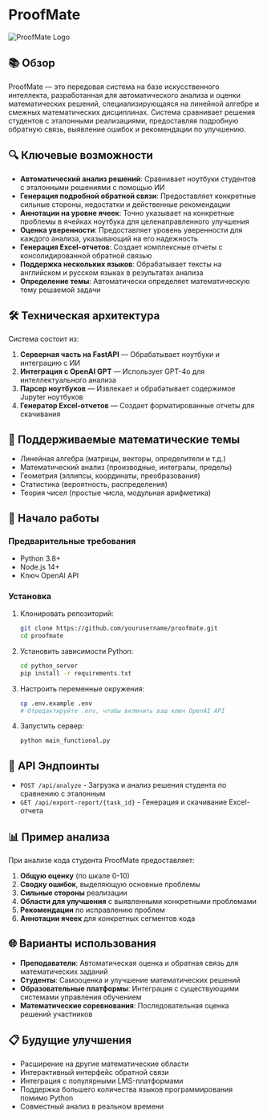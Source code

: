 # ProofMate

![ProofMate Logo](https://img.shields.io/badge/ProofMate-Анализ%20математических%20решений%20с%20помощью%20ИИ-blue)

## 📚 Обзор

ProofMate — это передовая система на базе искусственного интеллекта, разработанная для автоматического анализа и оценки математических решений, специализирующаяся на линейной алгебре и смежных математических дисциплинах. Система сравнивает решения студентов с эталонными реализациями, предоставляя подробную обратную связь, выявление ошибок и рекомендации по улучшению.

## 🔍 Ключевые возможности

- **Автоматический анализ решений**: Сравнивает ноутбуки студентов с эталонными решениями с помощью ИИ
- **Генерация подробной обратной связи**: Предоставляет конкретные сильные стороны, недостатки и действенные рекомендации
- **Аннотации на уровне ячеек**: Точно указывает на конкретные проблемы в ячейках ноутбука для целенаправленного улучшения
- **Оценка уверенности**: Предоставляет уровень уверенности для каждого анализа, указывающий на его надежность
- **Генерация Excel-отчетов**: Создает комплексные отчеты с консолидированной обратной связью
- **Поддержка нескольких языков**: Обрабатывает тексты на английском и русском языках в результатах анализа
- **Определение темы**: Автоматически определяет математическую тему решаемой задачи

## 🛠️ Техническая архитектура

Система состоит из:

1. **Серверная часть на FastAPI** — Обрабатывает ноутбуки и интеграцию с ИИ
2. **Интеграция с OpenAI GPT** — Использует GPT-4o для интеллектуального анализа
3. **Парсер ноутбуков** — Извлекает и обрабатывает содержимое Jupyter ноутбуков
4. **Генератор Excel-отчетов** — Создает форматированные отчеты для скачивания

## 🧮 Поддерживаемые математические темы

- Линейная алгебра (матрицы, векторы, определители и т.д.)
- Математический анализ (производные, интегралы, пределы)
- Геометрия (эллипсы, координаты, преобразования)
- Статистика (вероятность, распределения)
- Теория чисел (простые числа, модульная арифметика)

## 🚀 Начало работы

### Предварительные требования

- Python 3.8+
- Node.js 14+
- Ключ OpenAI API

### Установка

1. Клонировать репозиторий:
   ```bash
   git clone https://github.com/yourusername/proofmate.git
   cd proofmate
   ```

2. Установить зависимости Python:
   ```bash
   cd python_server
   pip install -r requirements.txt
   ```

3. Настроить переменные окружения:
   ```bash
   cp .env.example .env
   # Отредактируйте .env, чтобы включить ваш ключ OpenAI API
   ```

4. Запустить сервер:
   ```bash
   python main_functional.py
   ```

## 🔄 API Эндпоинты

- `POST /api/analyze` - Загрузка и анализ решения студента по сравнению с эталонным
- `GET /api/export-report/{task_id}` - Генерация и скачивание Excel-отчета

## 📊 Пример анализа

При анализе кода студента ProofMate предоставляет:

1. **Общую оценку** (по шкале 0-10)
2. **Сводку ошибок**, выделяющую основные проблемы
3. **Сильные стороны** реализации
4. **Области для улучшения** с выявленными конкретными проблемами
5. **Рекомендации** по исправлению проблем
6. **Аннотации ячеек** для конкретных сегментов кода

## 🌐 Варианты использования

- **Преподаватели**: Автоматическая оценка и обратная связь для математических заданий
- **Студенты**: Самооценка и улучшение математических решений
- **Образовательные платформы**: Интеграция с существующими системами управления обучением
- **Математические соревнования**: Последовательная оценка решений участников

## 📋 Будущие улучшения

- Расширение на другие математические области
- Интерактивный интерфейс обратной связи
- Интеграция с популярными LMS-платформами
- Поддержка большего количества языков программирования помимо Python
- Совместный анализ в реальном времени